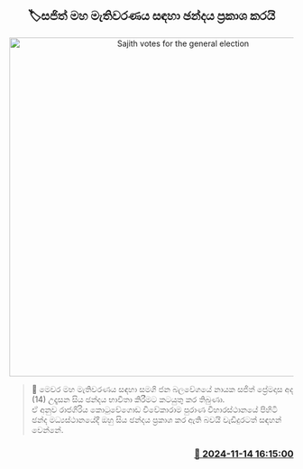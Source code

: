 <p align='center'><b><h2 align='center' title='Sajith votes for the general election'>🏷සජිත් මහ මැතිවරණය සඳහා ඡන්දය ප්‍රකාශ කරයි</h2></b></p>
<p align='center'><img src='https://helakuru.sgp1.cdn.digitaloceanspaces.com/esana/images/lib/sajith-premadasa-parliment-election.jpg' width='600' alt='Sajith votes for the general election'></p>

>📝 මෙවර මහ මැතිවරණය සඳහා සමගි ජන බලවේගයේ නායක සජිත් ප්‍රේමදාස අද (14) උදෑසන සිය ඡන්දය භාවිතා කිරීමට කටයුතු කර තිබුණා.<br>ඒ අනුව රාජගිරිය කොටුවේගොඩ විවේකාරාම පුරාණ විහාරස්ථානයේ පිහිටි ඡන්ද මධ්‍යස්ථානයේදී ඔහු සිය ඡන්දය ප්‍රකාශ කර ඇති බවයි වැඩිදුරටත් සඳහන් වෙන්නේ.<br>

<h3 align='right'><a href='https://www.helakuru.lk/esana/p/105039/'>📅 2024-11-14 16:15:00</a></h3>
